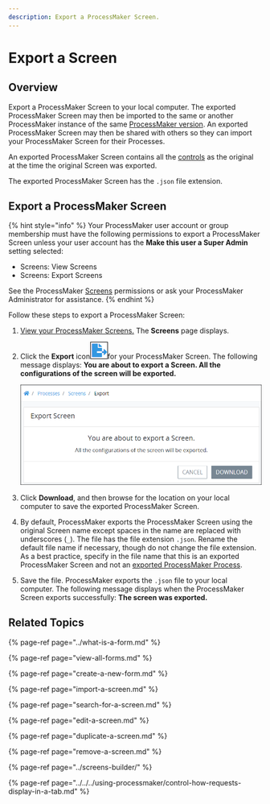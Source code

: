 ```yaml
---
description: Export a ProcessMaker Screen.
---
```


# Export a Screen

## Overview

Export a ProcessMaker Screen to your local computer. The exported ProcessMaker Screen may then be imported to the same or another ProcessMaker instance of the same [ProcessMaker version](../../../using-processmaker/application-version-details.md#view-processmaker-version-information). An exported ProcessMaker Screen may then be shared with others so they can import your ProcessMaker Screen for their Processes.

An exported ProcessMaker Screen contains all the [controls](../screens-builder/control-descriptions/) as the original at the time the original Screen was exported.

The exported ProcessMaker Screen has the `.json` file extension.

## Export a ProcessMaker Screen

{% hint style="info" %}
Your ProcessMaker user account or group membership must have the following permissions to export a ProcessMaker Screen unless your user account has the **Make this user a Super Admin** setting selected:

* Screens: View Screens
* Screens: Export Screens

See the ProcessMaker [Screens](../../../processmaker-administration/permission-descriptions-for-users-and-groups.md#screens) permissions or ask your ProcessMaker Administrator for assistance.
{% endhint %}

Follow these steps to export a ProcessMaker Screen:

1. [View your ProcessMaker Screens.](view-all-forms.md) The **Screens** page displays.
2. Click the **Export** icon![](../../../.gitbook/assets/export-process-icon-processes.png)for your ProcessMaker Screen. The following message displays: **You are about to export a Screen. All the configurations of the screen will be exported.**  

   ![](../../../.gitbook/assets/export-screen-processes.png)

3. Click **Download**, and then browse for the location on your local computer to save the exported ProcessMaker Screen.
4. By default, ProcessMaker exports the ProcessMaker Screen using the original Screen name except spaces in the name are replaced with underscores \(`_`\). The file has the file extension `.json`. Rename the default file name if necessary, though do not change the file extension. As a best practice, specify in the file name that this is an exported ProcessMaker Screen and not an [exported ProcessMaker Process](../../viewing-processes/view-the-list-of-processes/export-a-bpmn-compliant-process.md#export-a-bpmn-2-0-compliant-process).
5. Save the file. ProcessMaker exports the `.json` file to your local computer. The following message displays when the ProcessMaker Screen exports successfully: **The screen was exported.**

## Related Topics

{% page-ref page="../what-is-a-form.md" %}

{% page-ref page="view-all-forms.md" %}

{% page-ref page="create-a-new-form.md" %}

{% page-ref page="import-a-screen.md" %}

{% page-ref page="search-for-a-screen.md" %}

{% page-ref page="edit-a-screen.md" %}

{% page-ref page="duplicate-a-screen.md" %}

{% page-ref page="remove-a-screen.md" %}

{% page-ref page="../screens-builder/" %}

{% page-ref page="../../../using-processmaker/control-how-requests-display-in-a-tab.md" %}


